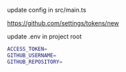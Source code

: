 update config in src/main.ts

https://github.com/settings/tokens/new

update .env in project root

```bash
ACCESS_TOKEN=
GITHUB_USERNAME=
GITHUB_REPOSITORY=
```
